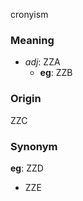 cronyism
### Meaning
+ _adj_: ZZA
	+ __eg__: ZZB

### Origin

ZZC

### Synonym

__eg__: ZZD

+ ZZE


